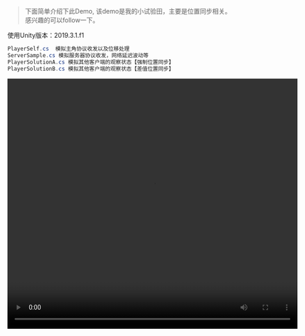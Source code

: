 > 下面简单介绍下此Demo, 该demo是我的小试验田，主要是位置同步相关。感兴趣的可以follow一下。

使用Unity版本：2019.3.1.f1

``` cs
PlayerSelf.cs  模拟主角协议收发以及位移处理
ServerSample.cs 模拟服务器协议收发，网络延迟波动等
PlayerSolutionA.cs 模拟其他客户端的观察状态【强制位置同步】
PlayerSolutionB.cs 模拟其他客户端的观察状态【差值位置同步】
```

<video src="https://github.com/KeyleXiao/GamePosSyncSolution/blob/master/QQ20200826-145550-HD.mp4" controls="controls" width="651" height="561">您的浏览器不支持播放该视频!</video>